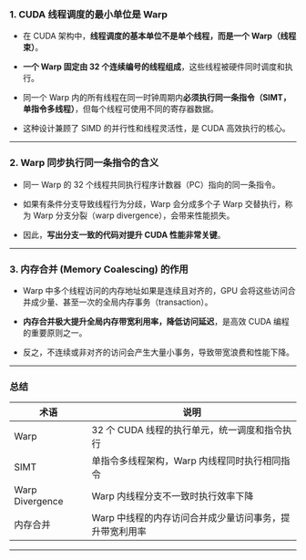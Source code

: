 ### 1\. **CUDA 线程调度的最小单位是 Warp**

-   在 CUDA 架构中，**线程调度的基本单位不是单个线程，而是一个 Warp（线程束）**。
    
-   **一个 Warp 固定由 32 个连续编号的线程组成**，这些线程被硬件同时调度和执行。
    
-   同一个 Warp 内的所有线程在同一时钟周期内**必须执行同一条指令（SIMT，单指令多线程）**，但每个线程可使用不同的寄存器数据。
    
-   这种设计兼顾了 SIMD 的并行性和线程灵活性，是 CUDA 高效执行的核心。
    

---

### 2\. **Warp 同步执行同一条指令的含义**

-   同一 Warp 的 32 个线程共同执行程序计数器（PC）指向的同一条指令。
    
-   如果有条件分支导致线程行为分歧，Warp 会分成多个子 Warp 交替执行，称为 Warp 分支分裂（warp divergence），会带来性能损失。
    
-   因此，**写出分支一致的代码对提升 CUDA 性能非常关键**。
    

---

### 3\. **内存合并 (Memory Coalescing) 的作用**

-   Warp 中多个线程访问的内存地址如果是连续且对齐的，GPU 会将这些访问合并成少量、甚至一次的全局内存事务（transaction）。
    
-   **内存合并极大提升全局内存带宽利用率，降低访问延迟**，是高效 CUDA 编程的重要原则之一。
    
-   反之，不连续或非对齐的访问会产生大量小事务，导致带宽浪费和性能下降。
    

---

### 总结

| 术语 | 说明 |
| --- | --- |
| Warp | 32 个 CUDA 线程的执行单元，统一调度和指令执行 |
| SIMT | 单指令多线程架构，Warp 内线程同时执行相同指令 |
| Warp Divergence | Warp 内线程分支不一致时执行效率下降 |
| 内存合并 | Warp 中线程的内存访问合并成少量访问事务，提升带宽利用率 |

---